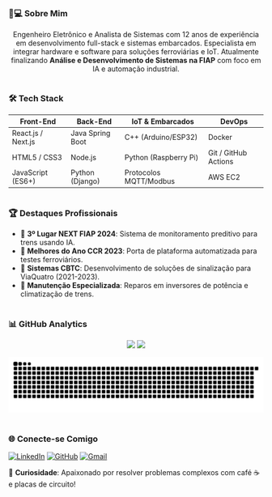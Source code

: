 



#

### 👨💻 Sobre Mim
<p align="center">
Engenheiro Eletrônico e Analista de Sistemas com 12 anos de experiência em desenvolvimento full-stack e sistemas embarcados. Especialista em integrar hardware e software para soluções ferroviárias e IoT. Atualmente finalizando <strong>Análise e Desenvolvimento de Sistemas na FIAP</strong> com foco em IA e automação industrial.
</p>

#

### 🛠 Tech Stack
<div align="center">
  
| **Front-End**      | **Back-End**       | **IoT & Embarcados**  | **DevOps**          |
|---------------------|---------------------|-----------------------|---------------------|
| React.js / Next.js  | Java Spring Boot    | C++ (Arduino/ESP32)   | Docker             |
| HTML5 / CSS3        | Node.js             | Python (Raspberry Pi) | Git / GitHub Actions|
| JavaScript (ES6+)   | Python (Django)     | Protocolos MQTT/Modbus| AWS EC2            |
  
</div>

#

### 🏆 Destaques Profissionais
- 🥉 **3º Lugar NEXT FIAP 2024**: Sistema de monitoramento preditivo para trens usando IA.
- 🥈 **Melhores do Ano CCR 2023**: Porta de plataforma automatizada para testes ferroviários.
- 🚄 **Sistemas CBTC**: Desenvolvimento de soluções de sinalização para ViaQuatro (2021-2023).
- 🔧 **Manutenção Especializada**: Reparos em inversores de potência e climatização de trens.

#

### 📊 GitHub Analytics
<div align="center">
  
  <img height="180em" src="https://github-readme-stats.vercel.app/api?username=joao1015&show_icons=true&theme=merko&include_all_commits=true&count_private=true&border_color=00FF00"/>
  <img height="180em" src="https://github-readme-stats.vercel.app/api/top-langs/?username=joao1015&layout=compact&langs_count=6&theme=merko&border_color=00FF00&hide=SCSS,LESS"/>
  
</div>

![Snake Animation](https://raw.githubusercontent.com/joao1015/joao1015/output/github-contribution-grid-snake-dark.svg)

#

### 🌐 Conecte-se Comigo
[![LinkedIn](https://img.shields.io/badge/LinkedIn-000?style=for-the-badge&logo=linkedin&logoColor=00FF00)](https://www.linkedin.com/in/joao-paulo-moreira/)
[![GitHub](https://img.shields.io/badge/GitHub-000?style=for-the-badge&logo=github&logoColor=00FF00)](https://github.com/joao1015)
[![Gmail](https://img.shields.io/badge/Gmail-000?style=for-the-badge&logo=gmail&logoColor=00FF00)](mailto:moreira.joaopaulo1993@gmail.com)

📌 **Curiosidade**: Apaixonado por resolver problemas complexos com café ☕ e placas de circuito! 
